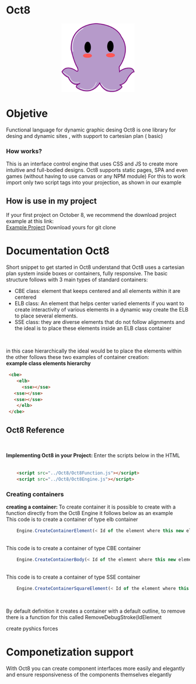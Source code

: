 # Oct8
<p align="center">
  <img width="200" src="./image/IconOct8.png" alt="Material Bread logo"><br/>
</p>  
<h1> Objetive  </h1>
Functional language for dynamic  graphic desing
Oct8 is one  library for desing and dynamic sites , with support to cartesian plan ( basic) 

<h3>How works?</h3>
This is an interface control engine that uses CSS and JS to create more intuitive and full-bodied designs.   Oct8 supports static pages, SPA and even games (without having to use canvas or any NPM module)
For this to work import only two script tags into your projection, as shown in our example


<h2>How is use in my project</h2>
If your first project on October 8, we recommend the download project example at this link: </br>
    <a href="https://github.com/formiga-tecnologia/Oct8">Example Project</a> 
Download yours for git clone
  

<h1>Documentation Oct8 </h1>
Short snippet to get started in Oct8 understand that Oct8 uses a cartesian plan system inside boxes or containers, fully responsive. The basic structure follows with 3 main types of standard containers: 

<ul> 
   <li>CBE class: element that keeps centered and all elements within it are centered</li>
   <li>ELB class: An element that helps center varied elements if you want to create interactivity of various elements in a dynamic way create the ELB to place several elements.</li>
   <li>SSE class: they are diverse elements that do not follow alignments and the ideal is to place these elements inside an ELB class container</li>
</ul>
</br>

in this case hierarchically the ideal would be to place the elements within the other follows these two examples of container creation: 
</br>
   <b> example class elements hierarchy</b>
  ```html
   <cbe>
      <elb>
        <sse></sse>
	 <sse></sse>
	 <sse></sse>
      </elb>
   </cbe>  
  
```
   
<h2> Oct8 Reference </h2>
</br>

<b>Implementing Oct8 in your Project: </b> Enter the scripts below in the HTML
</br></br>
```html
	<script src="../Oct8/Oct8Function.js"></script>
	<script src="../Oct8/Oct8Engine.js"></script>
```
<h3> Creating containers </h3>
<b>creating a container: </b> To create container it is possible to create with a function directly from the Oct8 Engine it follows below as an example
</br>
This code is to create a container of type elb container

```javascript
	Engine.CreateContainerElement(< Id of the element where this new element will be created >, < Id of element >)
```
</br>
This code is to create a container of type CBE container

```javascript
	Engine.CreateContainerBody(< Id of the element where this new element will be created >, < Id of element >)
```

</br>
This code is to create a container of type SSE container


```javascript
	Engine.CreateContainerSquareElement(< Id of the element where this new element will be created >, < Id of element >)
```
</br>

By default definition it creates a container with a default outline, to remove there is a function for this called RemoveDebugStroke(IdElement


create pyshics forces 

<h1>Componetization support</h1>

<p>With Oct8 you can create component interfaces more easily and elegantly and ensure responsiveness of the components themselves elegantly</P>
